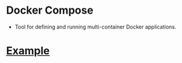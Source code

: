 # Docker Compose

- Tool for defining and running multi-container Docker applications.

# [Example](https://docs.docker.com/compose/gettingstarted/)
